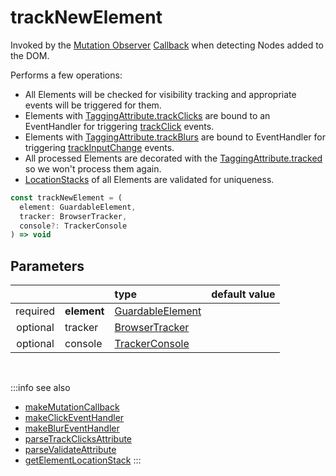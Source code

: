 # trackNewElement

Invoked by the [Mutation Observer](https://developer.mozilla.org/en-US/docs/Web/API/MutationObserver) [Callback](/tracking/api-reference/mutationObserver/makeMutationCallback.md) when detecting Nodes added to the DOM.

Performs a few operations:
- All Elements will be checked for visibility tracking and appropriate events will be triggered for them.
- Elements with [TaggingAttribute.trackClicks](/tracking/api-reference/definitions/TaggingAttribute.md#taggingattributetrackclicks) are bound to an EventHandler for triggering [trackClick](/tracking/api-reference/eventTrackers/trackClick.md) events.
- Elements with [TaggingAttribute.trackBlurs](/tracking/api-reference/definitions/TaggingAttribute.md#taggingattributetrackblurs) are bound to EventHandler for triggering [trackInputChange](/tracking/api-reference/eventTrackers/trackInputChange.md) events.
- All processed Elements are decorated with the [TaggingAttribute.tracked](/tracking/api-reference/definitions/TaggingAttribute.md#taggingattributetracked) so we won't process them again.
- [LocationStacks](/tracking/api-reference/core/LocationStack.md) of all Elements are validated for uniqueness.

```typescript
const trackNewElement = (
  element: GuardableElement, 
  tracker: BrowserTracker, 
  console?: TrackerConsole
) => void
```

## Parameters
|          |             | type                                                                        | default value
| :-:      | :--         | :--                                                                         | :--           
| required | **element** | [GuardableElement](/tracking/api-reference/definitions/GuardableElement.md) |
| optional | tracker     | [BrowserTracker](/tracking/api-reference/general/BrowserTracker.md)         |
| optional | console     | [TrackerConsole](/tracking/api-reference/core/TrackerConsole.md)            |

<br />

:::info see also
- [makeMutationCallback](/tracking/api-reference/mutationObserver/makeMutationCallback.md)
- [makeClickEventHandler](/tracking/api-reference/mutationObserver/makeClickEventHandler.md)
- [makeBlurEventHandler](/tracking/api-reference/mutationObserver/makeBlurEventHandler.md)
- [parseTrackClicksAttribute](/tracking/api-reference/common/parsers/parseTrackClicksAttribute.md)
- [parseValidateAttribute](/tracking/api-reference/common/parsers/parseValidateAttribute.md)
- [getElementLocationStack](/tracking/api-reference/common/getElementLocationStack.md)
:::
